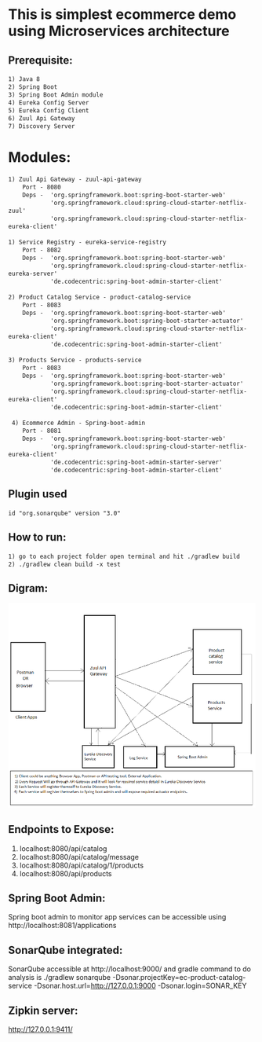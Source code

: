 # This is simplest ecommerce demo using Microservices architecture

## Prerequisite:
    1) Java 8
    2) Spring Boot
    3) Spring Boot Admin module
    4) Eureka Config Server
    5) Eureka Config Client
    6) Zuul Api Gateway
	7) Discovery Server

# Modules:
    1) Zuul Api Gateway - zuul-api-gateway
        Port - 8080
        Deps -  'org.springframework.boot:spring-boot-starter-web'
	            'org.springframework.cloud:spring-cloud-starter-netflix-zuul'
	            'org.springframework.cloud:spring-cloud-starter-netflix-eureka-client'

    1) Service Registry - eureka-service-registry
        Port - 8082
        Deps -  'org.springframework.boot:spring-boot-starter-web'
	            'org.springframework.cloud:spring-cloud-starter-netflix-eureka-server'
                'de.codecentric:spring-boot-admin-starter-client'

    2) Product Catalog Service - product-catalog-service
        Port - 8083
        Deps -  'org.springframework.boot:spring-boot-starter-web'
                'org.springframework.boot:spring-boot-starter-actuator'
                'org.springframework.cloud:spring-cloud-starter-netflix-eureka-client'
                'de.codecentric:spring-boot-admin-starter-client'

    3) Products Service - products-service
        Port - 8083
        Deps -  'org.springframework.boot:spring-boot-starter-web'
                'org.springframework.boot:spring-boot-starter-actuator'
                'org.springframework.cloud:spring-cloud-starter-netflix-eureka-client'
                'de.codecentric:spring-boot-admin-starter-client'

     4) Ecommerce Admin - Spring-boot-admin
        Port - 8081
        Deps -  'org.springframework.boot:spring-boot-starter-web'
                'org.springframework.cloud:spring-cloud-starter-netflix-eureka-client'	            
	            'de.codecentric:spring-boot-admin-starter-server'
                'de.codecentric:spring-boot-admin-starter-client'	            

## Plugin used
	id "org.sonarqube" version "3.0"

## How to run:
    1) go to each project folder open terminal and hit ./gradlew build
	2) ./gradlew clean build -x test
	

## Digram:
![alt text](https://github.com/pravin02/Ecommerce-Microservices/blob/main/Eommerce_Microservice_architecture.png)

## Endpoints to Expose:
1) localhost:8080/api/catalog
2) localhost:8080/api/catalog/message
3) localhost:8080/api/catalog/1/products
4) localhost:8080/api/products

## Spring Boot Admin:
Spring boot admin to monitor app services can be accessible using http://localhost:8081/applications

## SonarQube integrated:
SonarQube accessible at http://localhost:9000/ and gradle command to do analysis is
./gradlew sonarqube -Dsonar.projectKey=ec-product-catalog-service -Dsonar.host.url=http://127.0.0.1:9000 -Dsonar.login=SONAR_KEY

## Zipkin server:
http://127.0.0.1:9411/










